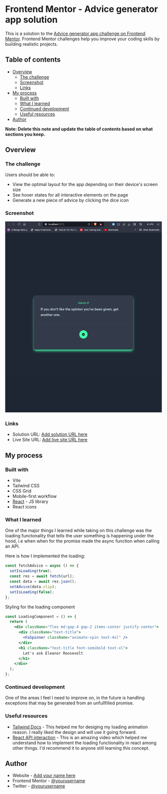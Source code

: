 # Frontend Mentor - Advice generator app solution

This is a solution to the [Advice generator app challenge on Frontend Mentor](https://www.frontendmentor.io/challenges/advice-generator-app-QdUG-13db). Frontend Mentor challenges help you improve your coding skills by building realistic projects.

## Table of contents

- [Overview](#overview)
  - [The challenge](#the-challenge)
  - [Screenshot](#screenshot)
  - [Links](#links)
- [My process](#my-process)
  - [Built with](#built-with)
  - [What I learned](#what-i-learned)
  - [Continued development](#continued-development)
  - [Useful resources](#useful-resources)
- [Author](#author)

**Note: Delete this note and update the table of contents based on what sections you keep.**

## Overview

### The challenge

Users should be able to:

- View the optimal layout for the app depending on their device's screen size
- See hover states for all interactive elements on the page
- Generate a new piece of advice by clicking the dice icon

### Screenshot

![Advice App Screenshot](screenshot.png)

### Links

- Solution URL: [Add solution URL here](https://your-solution-url.com)
- Live Site URL: [Add live site URL here](https://your-live-site-url.com)

## My process

### Built with

- Vite
- Tailwind CSS
- CSS Grid
- Mobile-first workflow
- [React](https://reactjs.org/) - JS library
- React icons

### What I learned

One of the major things I learned while taking on this challenge was the loading functonality that tells the user something is happening under the hood, i.e when when for the promise made the async function when calling an API.

Here is how I implemented the loading:

```js
const fetchAdvice = async () => {
  setIsLoading(true);
  const res = await fetch(url);
  const data = await res.json();
  setAdvice(data.slip);
  setIsLoading(false);
};
```

Styling for the loading component

```jsx
const LoadingComponent = () => {
  return (
    <div className="flex md:gap-4 gap-2 items-center justify-center">
      <div className="text-title">
        <FaSpinner className="animate-spin text-4xl" />
      </div>
      <h1 className="text-title font-semibold text-xl">
        Let's ask Eleanor Roosevelt
      </h1>
    </div>
  );
};
```

### Continued development

One of the areas I feel I need to improve on, in the future is handling exceptions that may be generated from an unfullfilled promise.

### Useful resources

- [Tailwind Docs](https://tailwindcss.com/docs/installation) - This helped me for desiging my loading animation reason. I really liked the design and will use it going forward.
- [React API interaction](https://www.youtube.com/watch?v=00lxm_doFYw) - This is an amazing video which helped me understand how to implement the loading functionality in react among other things. I'd recommend it to anyone still learning this concept.

## Author

- Website - [Add your name here](https://www.your-site.com)
- Frontend Mentor - [@yourusername](https://www.frontendmentor.io/profile/yourusername)
- Twitter - [@yourusername](https://www.twitter.com/yourusername)
